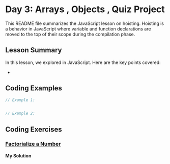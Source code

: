 
# Day 3: Arrays , Objects , Quiz Project

This README file summarizes the JavaScript lesson on hoisting. Hoisting is a behavior in JavaScript where variable and function declarations are moved to the top of their scope during the compilation phase.

## Lesson Summary

In this lesson, we explored  in JavaScript. Here are the key points covered:

- 

## Coding Examples

```javascript
// Example 1: 


// Example 2: 
```


## Coding Exercises

### [Factorialize a Number](https://www.freecodecamp.org/learn/javascript-algorithms-and-data-structures/basic-algorithm-scripting/factorialize-a-number)

#### My Solution


```javascript

```
